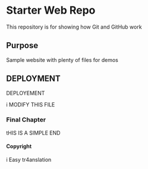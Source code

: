 # Starter Web Repo

This repository is for showing how Git and GitHub work

## Purpose

Sample website with plenty of files for demos

## DEPLOYMENT

DEPLOYEMENT

i MODIFY THIS FILE

### Final Chapter

tHIS IS A SIMPLE END

#### Copyright

i Easy tr4anslation
